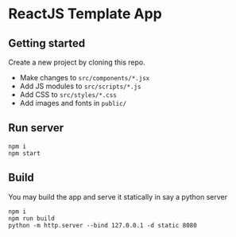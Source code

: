 # ReactJS Template App

## Getting started
Create a new project by cloning this repo.

- Make changes to `src/components/*.jsx`
- Add JS modules to `src/scripts/*.js`
- Add CSS to `src/styles/*.css`
- Add images and fonts in `public/`

## Run server
```
npm i
npm start
```

## Build
You may build the app and serve it statically in say a python server
```
npm i
npm run build
python -m http.server --bind 127.0.0.1 -d static 8080
```
